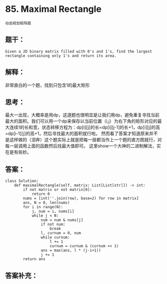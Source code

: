 # 85. Maximal Rectangle
    动态规划矩阵题
## 题干：
```
Given a 2D binary matrix filled with 0's and 1's, find the largest rectangle containing only 1's and return its area.
```
## 解释：
非常直白的一个题，找到只包含1的最大矩形
## 思考：
最大一出现，大概率是用dp，这道题也很明显是让我们用dp，避免重复寻找当前最大的面积。我们可以用一个dp来保存以当前位置（i,j）为右下角的矩形对应的最大连续1的长和宽，状态转移方程为：dp[i][j]的长=dp[i][j-1]的长+1，dp[i][j]的高=dp[i-1][j]的高+1，然后寻找最大的面积就行啦。
然而看了答案才知道原来并不是这样做的（泪奔）这个题实际上就是把每一层都当作上一个题的直方图就行，对每一层调用上面的函数然后找最大值即可。
这里show一个大神的二进制解法，实在是有些妙。
## 答案：
```
class Solution:
    def maximalRectangle(self, matrix: List[List[str]]) -> int:
        if not matrix or not matrix[0]:
            return 0
        nums = [int(''.join(row), base=2) for row in matrix]
        ans, N = 0, len(nums)
        for i in range(N):
            j, num = i, nums[i]
            while j < N:
                num = num & nums[j]
                if not num:
                    break
                l, curnum = 0, num
                while curnum:
                    l += 1
                    curnum = curnum & (curnum << 1)
                ans = max(ans, l * (j-i+1))
                j += 1
        return ans
```
## 答案补充：

